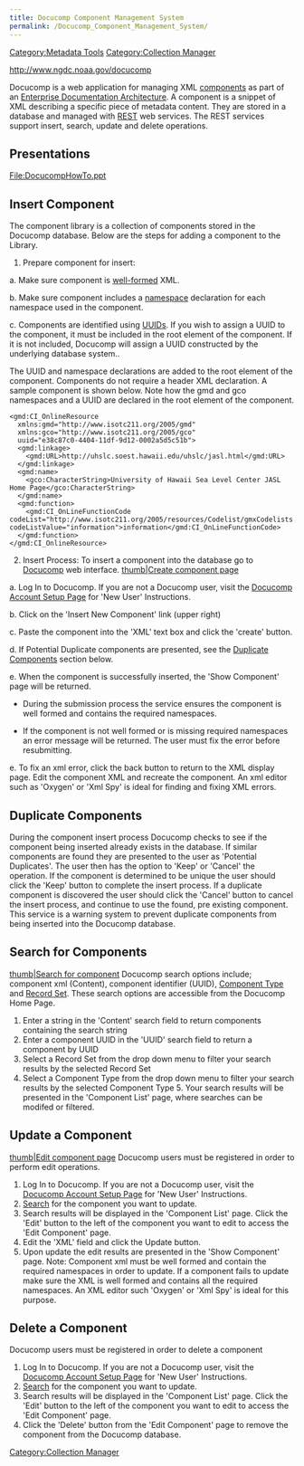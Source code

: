 ```yaml
---
title: Docucomp Component Management System
permalink: /Docucomp_Component_Management_System/
---
```


[Category:Metadata Tools](/Category:Metadata_Tools "wikilink") [Category:Collection Manager](/Category:Collection_Manager "wikilink")

<http://www.ngdc.noaa.gov/docucomp>

Docucomp is a web application for managing XML [components](/ISO_Components "wikilink") as part of an [Enterprise Documentation Architecture](/Enterprise_Documentation_Architecture "wikilink"). A component is a snippet of XML describing a specific piece of metadata content. They are stored in a database and managed with [REST](http://en.wikipedia.org/wiki/Representational_State_Transfer) web services. The REST services support insert, search, update and delete operations.

Presentations
-------------

[<File:DocucompHowTo.ppt>](/File:DocucompHowTo.ppt "wikilink")

Insert Component
----------------

The component library is a collection of components stored in the Docucomp database. Below are the steps for adding a component to the Library.

1. Prepare component for insert:


a. Make sure component is [well-formed](http://en.wikipedia.org/wiki/XML#Well-formedness_and_error-handling) XML.

b. Make sure component includes a [namespace](/ISO_Namespaces "wikilink") declaration for each namespace used in the component.

c. Components are identified using [UUIDs](http://en.wikipedia.org/wiki/Universally_Unique_Identifier). If you wish to assign a UUID to the component, it must be included in the root element of the component. If it is not included, Docucomp will assign a UUID constructed by the underlying database system..

The UUID and namespace declarations are added to the root element of the component. Components do not require a header XML declaration. A sample component is shown below. Note how the gmd and gco namespaces and a UUID are declared in the root element of the component.

    <gmd:CI_OnlineResource
      xmlns:gmd="http://www.isotc211.org/2005/gmd"
      xmlns:gco="http://www.isotc211.org/2005/gco"
      uuid="e38c87c0-4404-11df-9d12-0002a5d5c51b">
      <gmd:linkage>
        <gmd:URL>http://uhslc.soest.hawaii.edu/uhslc/jasl.html</gmd:URL>
      </gmd:linkage>
      <gmd:name>
        <gco:CharacterString>University of Hawaii Sea Level Center JASL Home Page</gco:CharacterString>
      </gmd:name>
      <gmd:function>
        <gmd:CI_OnLineFunctionCode codeList="http://www.isotc211.org/2005/resources/Codelist/gmxCodelists.xml#CI_OnLineFunctionCode" codeListValue="information">information</gmd:CI_OnLineFunctionCode>
      </gmd:function>
    </gmd:CI_OnlineResource>

2. Insert Process: To insert a component into the database go to [Docucomp](http://www.ngdc.noaa.gov/docucomp) web interface. [thumb|Create component page](/Image:create1.jpg "wikilink")


a. Log In to Docucomp. If you are not a Docucomp user, visit the [Docucomp Account Setup Page](/Docucomp_Account_Setup_Page "wikilink") for 'New User' Instructions.

b. Click on the 'Insert New Component' link (upper right)

c. Paste the component into the 'XML' text box and click the 'create' button.

d. If Potential Duplicate components are presented, see the [Duplicate Components](/Docucomp_Component_Management_System#Duplicate_Components "wikilink") section below.

e. When the component is successfully inserted, the 'Show Component' page will be returned.


- During the submission process the service ensures the component is well formed and contains the required namespaces.

- If the component is not well formed or is missing required namespaces an error message will be returned. The user must fix the error before resubmitting.

e. To fix an xml error, click the back button to return to the XML display page. Edit the component XML and recreate the component. An xml editor such as 'Oxygen' or 'Xml Spy' is ideal for finding and fixing XML errors.

Duplicate Components
--------------------

During the component insert process Docucomp checks to see if the component being inserted already exists in the database. If similar components are found they are presented to the user as 'Potential Duplicates'. The user then has the option to 'Keep' or 'Cancel' the operation. If the component is determined to be unique the user should click the 'Keep' button to complete the insert process. If a duplicate component is discovered the user should click the 'Cancel' button to cancel the insert process, and continue to use the found, pre existing component. This service is a warning system to prevent duplicate components from being inserted into the Docucomp database.

Search for Components
---------------------

[thumb|Search for component](/Image:search1.jpg "wikilink") Docucomp search options include; component xml (Content), component identifier (UUID), [Component Type](/ISO_Components "wikilink") and [Record Set](/Enterprise_Documentation_Glossary "wikilink"). These search options are accessible from the Docucomp Home Page.
1. Enter a string in the 'Content' search field to return components containing the search string
2. Enter a component UUID in the 'UUID' search field to return a component by UUID
3. Select a Record Set from the drop down menu to filter your search results by the selected Record Set
4. Select a Component Type from the drop down menu to filter your search results by the selected Component Type 5. Your search results will be presented in the 'Component List' page, where searches can be modifed or filtered.

Update a Component
------------------

[thumb|Edit component page](/Image:edit1.jpg "wikilink") Docucomp users must be registered in order to perform edit operations.
1. Log In to Docucomp. If you are not a Docucomp user, visit the [Docucomp Account Setup Page](/Docucomp_Account_Setup_Page "wikilink") for 'New User' Instructions.
2. [Search](/Docucomp_Component_Management_System#Search_for_Components "wikilink") for the component you want to update.
3. Search results will be displayed in the 'Component List' page. Click the 'Edit' button to the left of the component you want to edit to access the 'Edit Component' page.
4. Edit the 'XML' field and click the Update button.
5. Upon update the edit results are presented in the 'Show Component' page.
Note: Component xml must be well formed and contain the required namespaces in order to update. If a component fails to update make sure the XML is well formed and contains all the required namespaces. An XML editor such 'Oxygen' or 'Xml Spy' is ideal for this purpose.

Delete a Component
------------------

Docucomp users must be registered in order to delete a component
1. Log In to Docucomp. If you are not a Docucomp user, visit the [Docucomp Account Setup Page](/Docucomp_Account_Setup_Page "wikilink") for 'New User' Instructions.
2. [Search](/Docucomp_Component_Management_System#Search_for_Components "wikilink") for the component you want to update.
3. Search results will be displayed in the 'Component List' page. Click the 'Edit' button to the left of the component you want to edit to access the 'Edit Component' page.
4. Click the 'Delete' button from the 'Edit Component' page to remove the component from the Docucomp database.

[Category:Collection Manager](/Category:Collection_Manager "wikilink")